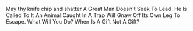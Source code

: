 May thy knife chip and shatter
A Great Man Doesn't Seek To Lead. He Is Called To It
An Animal Caught In A Trap Will Gnaw Off Its Own Leg To Escape. What Will You Do?
When Is A Gift Not A Gift?
